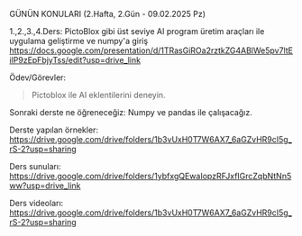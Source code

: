 GÜNÜN KONULARI (2.Hafta, 2.Gün - 09.02.2025 Pz)

1.,2.,3.,4.Ders: PictoBlox gibi üst seviye AI program üretim araçları ile uygulama geliştirme ve numpy'a giriş
https://docs.google.com/presentation/d/1TRasGiROa2rztkZG4ABlWe5pv7ltEilP9zEpFbjyTss/edit?usp=drive_link


Ödev/Görevler:
> Pictoblox ile AI eklentilerini deneyin.

Sonraki derste ne öğreneceğiz: Numpy ve pandas ile çalışacağız.

Derste yapılan örnekler: 
https://drive.google.com/drive/folders/1b3vUxH0T7W6AX7_6aGZvHR9cI5g_rS-2?usp=sharing

Ders sunuları: 
https://drive.google.com/drive/folders/1ybfxgQEwaIopzRFJxfIGrcZqbNtNn5ww?usp=drive_link

Ders videoları:
https://drive.google.com/drive/folders/1b3vUxH0T7W6AX7_6aGZvHR9cI5g_rS-2?usp=sharing 